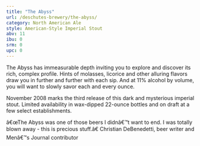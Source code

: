 ```yaml
---
title: "The Abyss"
url: /deschutes-brewery/the-abyss/
category: North American Ale
style: American-Style Imperial Stout
abv: 11
ibu: 0
srm: 0
upc: 0
---
```

The Abyss has immeasurable depth inviting you to explore and discover its rich, complex profile. Hints of molasses, licorice and other alluring flavors draw you in further and further with each sip. And at 11% alcohol by volume, you will want to slowly savor each and every ounce. 

November 2008 marks the third release of this dark and mysterious imperial stout. Limited availability in wax-dipped 22-ounce bottles and on draft at a few select establishments. 

â€œThe Abyss was one of those beers I didnâ€™t want to end. I was totally blown away - this is precious stuff.â€ Christian DeBenedetti, beer writer and Menâ€™s Journal contributor
